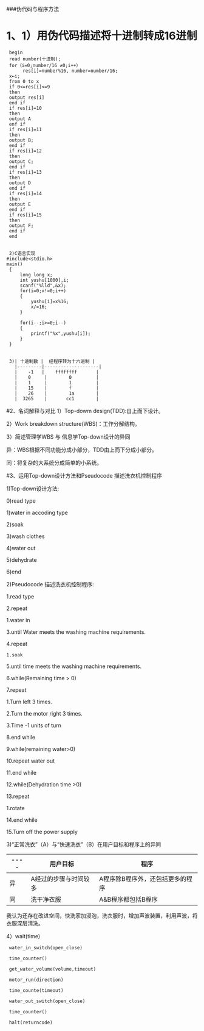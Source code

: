 ###伪代码与程序方法
# 1、1）用伪代码描述将十进制转成16进制
     begin
     read number(十进制);
     for（i=0;number/16 ≠0;i++）
          res[i]=number%16, number=number/16;
     x←i;       
     from 0 to x  
     if 0<=res[i]<=9
     then
     output res[i]
     end if
     if res[i]=10
     then
     output A
     enf if 
     if res[i]=11
     then
     output B;
     end if
     if res[i]=12
     then
     output C;
     end if
     if res[i]=13
     then
     output D
     end if
     if res[i]=14
     then
     output E
     end if
     if res[i]=15
     then
     output F;
     end if
     end


     2)C语言实现
    #include<stdio.h>
    main()
     {
         long long x;
         int yushu[1000],i;
         scanf("%lld",&x);
         for(i=0;x!=0;i++)
         {
             yushu[i]=x%16;
             x/=16;
         }
         
         for(i--;i>=0;i--)
         {
             printf("%x",yushu[i]);
         }
     }


     3)| 十进制数 |  经程序转为十六进制 |
       |---------|--------------------|
       |    -1   |    ffffffff       |
       |    0     |        0         |
       |    1     |        1         |
       |    15    |        f         |
       |    26    |        1a        |
       |  3265    |       cc1        |

 #2、名词解释与对比
 1）Top-dowm design(TDD):自上而下设计。
    

 2）Work breakdown structure(WBS)：工作分解结构。


 3）简述管理学WBS 与 信息学Top-down设计的异同

  异：WBS根据不同功能分成小部分，TDD由上而下分成小部分。

  同：将复杂的大系统分成简单的小系统。

#3、运用Top-down设计方法和Pseudocode 描述洗衣机控制程序 

1)Top-down设计方法:

0)read type

1)water in accoding type

2)soak

3)wash clothes

4)water out

5)dehydrate

6)end

2)Pseudocode 描述洗衣机控制程序:

1.read type

2.repeat

   1.water in

3.until Water meets the washing machine requirements. 

4.repeat

    1.soak

5.until time meets the washing machine requirements. 

6.while(Remaining time > 0)

7.repeat

  1.Turn left 3 times.           

  2.Turn the motor right 3 times.            

  3.Time -1 units of turn

8.end while

9.while(remaining water>0)

10.repeat water out

11.end while

12.while(Dehydration time >0)  

13.repeat

   1.rotate

14.end while   

15.Turn off the power supply 

3)“正常洗衣”（A）与“快速洗衣”（B）在用户目标和程序上的异同

  | ---- |         用户目标           |           程序                  |
  |------|---------------------------|---------------------------------|
  |  异  |  A经过的步骤与时间较多      | A程序除B程序外，还包括更多的程序  |
  |  同  |        洗干净衣服          | A&B程序都包括B程序               |

  我认为还存在改进空间，快洗家加浸泡，洗衣服时，增加声波装置，利用声波，将衣服深层清洗。

  4）wait(time) 
     
     water_in_switch(open_close) 
     
     time_counter()  
     
     get_water_volume(volume,timeout) 
     
     motor_run(direction)
     
     time_counte(timeout) 
     
     water_out_switch(open_close) 
     
     time_counter() 
     
     halt(returncode) 

     
    



     
